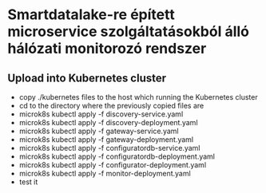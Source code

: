 # Smartdatalake-re épített microservice szolgáltatásokból álló hálózati monitorozó rendszer

## Upload into Kubernetes cluster

- copy ./kubernetes files to the host which running the Kubernetes cluster
- cd to the directory where the previously copied files are
- microk8s kubectl apply -f discovery-service.yaml
- microk8s kubectl apply -f discovery-deployment.yaml
- microk8s kubectl apply -f gateway-service.yaml
- microk8s kubectl apply -f gateway-deployment.yaml
- microk8s kubectl apply -f configuratordb-service.yaml
- microk8s kubectl apply -f configuratordb-deployment.yaml
- microk8s kubectl apply -f configurator-deployment.yaml
- microk8s kubectl apply -f monitor-deployment.yaml
- test it
